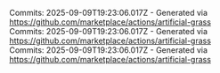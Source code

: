 Commits: 2025-09-09T19:23:06.017Z - Generated via https://github.com/marketplace/actions/artificial-grass
<br>
Commits: 2025-09-09T19:23:06.017Z - Generated via https://github.com/marketplace/actions/artificial-grass
<br>
Commits: 2025-09-09T19:23:06.017Z - Generated via https://github.com/marketplace/actions/artificial-grass
<br>
